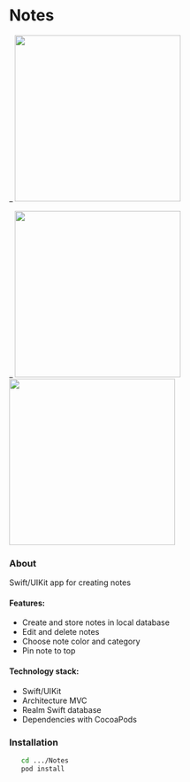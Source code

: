 # Notes #

_
    <img src="https://user-images.githubusercontent.com/105886145/173860957-a75e2967-3b96-4159-98c5-3294341eff78.gif" width="300">
    
_
    <img src="https://user-images.githubusercontent.com/105886145/173858866-e2f31865-2cf3-45c4-8109-10a268186f02.jpg" width="300"> 
    <img src="https://user-images.githubusercontent.com/105886145/173859486-dab2e19b-a104-48da-98bc-05587c301894.jpg" width="300">
    
### About ###
Swift/UIKit app for creating notes

#### Features: ####
  - Create and store notes in local database
  - Edit and delete notes
  - Choose note color and category 
  - Pin note to top

#### Technology stack: ####
  - Swift/UIKit
  - Architecture MVC
  - Realm Swift database
  - Dependencies with CocoaPods

### Installation ####
```sh
   cd .../Notes
   pod install 
```
